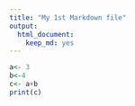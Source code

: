 ```yaml
---
title: "My 1st Markdown file"
output: 
  html_document:
    keep_md: yes
---
```




```r
a<- 3
b<-4
c<- a+b
print(c)

```
